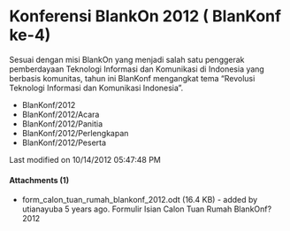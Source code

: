 # Konferensi BlankOn 2012 ( BlanKonf ke-4)

Sesuai dengan misi BlankOn yang menjadi salah satu penggerak pemberdayaan
Teknologi Informasi dan Komunikasi di Indonesia yang berbasis komunitas, tahun
ini BlanKonf mengangkat tema “Revolusi Teknologi Informasi dan Komunikasi Indonesia”.

  * BlanKonf/2012
  * BlanKonf/2012/Acara
  * BlanKonf/2012/Panitia
  * BlanKonf/2012/Perlengkapan
  * BlanKonf/2012/Peserta

Last modified on 10/14/2012 05:47:48 PM

#### Attachments (1)

  * form_calon_tuan_rumah_blankonf_2012.odt​ (16.4 KB) - added by utianayuba
      5 years ago. Formulir Isian Calon Tuan Rumah BlankOnf? 2012


